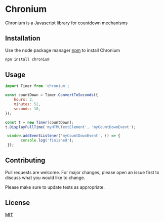 # Chronium

Chronium is a Javascript library for countdown mechanisms

## Installation

Use the node package manager [npm](https://nodejs.org/en/) to install Chronium

```bash
npm install chronium
```

## Usage

```js
import Timer from 'chronium';

const countDown = Timer.ConvertToSeconds({
    hours: 2,
    minutes: 52,
    seconds: 10,
});

const t = new Timer(countDown);
t.DisplayFullTime('myHTMLTextElement', 'myCountDownEvent');

 window.addEventListener('myCountDownEvent', () => {
       console.log('finished');
 });

```

## Contributing
Pull requests are welcome. For major changes, please open an issue first to discuss what you would like to change.

Please make sure to update tests as appropriate.

## License
[MIT](https://choosealicense.com/licenses/mit/)